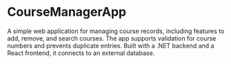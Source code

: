 # CourseManagerApp
A simple web application for managing course records, including features to add, remove, and search courses. The app supports validation for course numbers and prevents duplicate entries. Built with a .NET backend and a React frontend, it connects to an external database.
